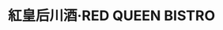 ---
title: "紅皇后川酒·RED QUEEN BISTRO"
description: "紅皇后川酒·RED QUEEN BISTRO"
layout: shop
keywords:
  - 美食競賽
  - 台灣美食
  - 美食精選
datePublished: "2025-06-30"
dateModified: "2025-07-05"
city: "台北市"
district: "大安區"
address: "台北市大安區樂利路11巷32號1樓"
phone: "0227323255"
geo: "25.02826872390276, 121.55244554849739"
google_map: "https://maps.app.goo.gl/3WtC6N6ZG8CwFjfW9"
footinder: "https://footinder.com.tw/%E5%8F%B0%E5%8C%97%E5%B8%82%E5%A4%A7%E5%AE%89%E5%8D%80/8821/"
official: "https://www.facebook.com/redqueenbistro/"
award:
  - name: "500盤"
    year: "2024"
    entries:
      - dishes:
          - "芙蓉水煮牛"

---